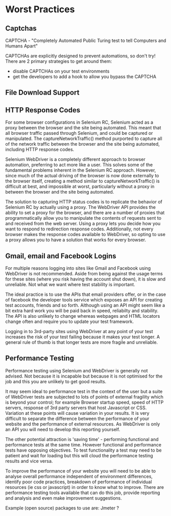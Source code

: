 Worst Practices
===============

Captchas
--------
CAPTCHA - "Completely Automated Public Turing test to tell Computers and Humans Apart"

CAPTCHAs are explicitly designed to prevent automations, so don't try! There are 2 primary strategies to get around them:
* disable CAPTCHAs on your test environments 
* get the developers to add a hook to allow you bypass the CAPTCHA 

File Download Support
---------------------

HTTP Response Codes
-------------------
For some browser configurations in Selenium RC, Selenium acted as a proxy between the 
browser and the site being automated. This meant that all browser traffic passed through
Selenium, and could be captured or manipulated. The captureNetworkTraffic() method purported
to capture all of the network traffic between the browser and the site being automated,
including HTTP response codes.

Selenium WebDriver is a completely different approach to browser automation, preferring to 
act more like a user. This solves some of the fundamental problems inherent in the Selenium
RC approach. However, since much of the actual driving of the browser is now done externally
to the browser itself, creating a method similar to captureNetworkTraffic() is difficult at
best, and impossible at worst, particularly without a proxy in between the browser and the
site being automated.

The solution to capturing HTTP status codes is to replicate the behavior of Selenium RC by
actually using a proxy. The WebDriver API provides the ability to set a proxy for the browser,
and there are a number of proxies that programmatically allow you to manipulate the contents
of requests sent to and received from the web server. Using a proxy lets you decide how you
want to respond to redirection response codes. Additionally, not every browser makes the 
response codes available to WebDriver, so opting to use a proxy allows you to have a solution
that works for every browser.

Gmail, email and Facebook Logins
-------------------------
For multiple reasons logging into sites like Gmail and Facebook using WebDriver is not recommended. Aside from being against the usage terms for these sites (where you risk having the account shut down), it is slow and unreliable. Not what we want where test stability is important.

The ideal practice is to use the APIs that email providers offer, or in the case of facebook the developer tools service which exposes an API for creating test accounts, friends and so forth. Although using an API might seem like a bit extra hard work you will be paid back in speed, reliabilty and stability. The API is also unlikely to change whereas webpages and HTML locators change often and require you to update your test framework.

Logging in to 3rd-party sites using WebDriver at any point of your test increases the risk of your test failing because it makes your test longer. A general rule of thumb is that longer tests are more fragile and unreliable.

Performance Testing
-------------------
Performance testing using Selenium and WebDriver is generally not advised. Not because it is incapable but because it is not optimised for the job and this you are unlikely to get good results.

It may seem ideal to performance test in the context of the user but a suite of WebDriver tests are subjected to lots of points of external fragility which is beyond your control; for example Browser startup speed, speed of HTTP servers, response of 3rd party servers that host Javascript or CSS. Variation at these points will cause variation in your results. It is very difficult to separate the difference between the performance of your website and the performance of external resources. As WebDriver is only an API you will need to develop this reporting yourself.

The other potential attraction is 'saving time' - performing functional and performance tests at the same time. However functional and performance tests have opposing objectives. To test functionality a test may need to be patient and wait for loading but this will cloud the performance testing results and vice versa.

To improve the performance of your website you will need to be able to analyse overall performance independent of environment differences, identify poor code practices, breakdown of performance of individual resources (ie css or javascript) in order to know what to improve. There are performance testing tools available that can do this job, provide reporting and analysis and even make improvement suggestions.

Example (open source) packages to use are: 
Jmeter 
?
